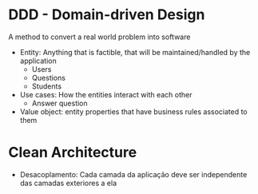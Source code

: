 # DDD - Domain-driven Design

A method to convert a real world problem into software

- Entity: Anything that is factible, that will be maintained/handled by the application
  - Users
  - Questions
  - Students
- Use cases: How the entities interact with each other
  - Answer question
- Value object: entity properties that have business rules associated to them

# Clean Architecture

- Desacoplamento: Cada camada da aplicação deve ser independente das camadas exteriores a ela
